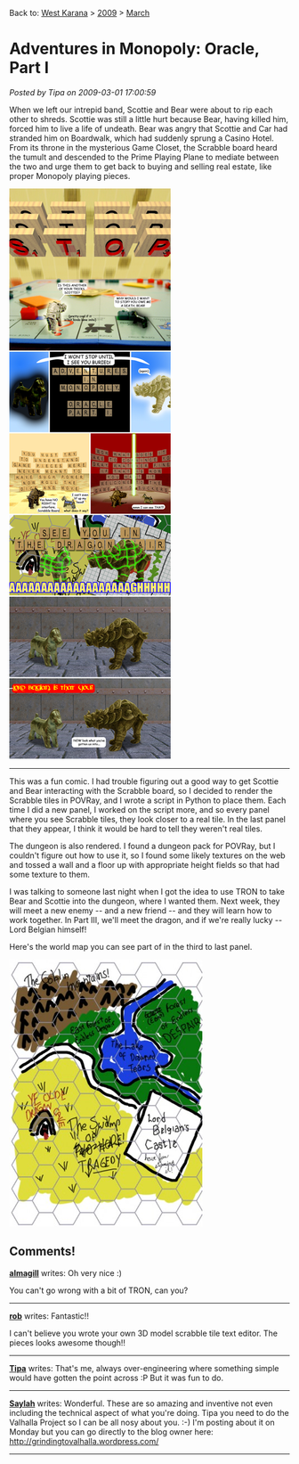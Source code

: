 Back to: [West Karana](/posts/westkarana.md) > [2009](/posts/2009/westkarana.md) > [March](./westkarana.md)
# Adventures in Monopoly: Oracle, Part I

*Posted by Tipa on 2009-03-01 17:00:59*

When we left our intrepid band, Scottie and Bear were about to rip each other to shreds. Scottie was still a little hurt because Bear, having killed him, forced him to live a life of undeath. Bear was angry that Scottie and Car had stranded him on Boardwalk, which had suddenly sprung a Casino Hotel. From its throne in the mysterious Game Closet, the Scrabble board heard the tumult and descended to the Prime Playing Plane to mediate between the two and urge them to get back to buying and selling real estate, like proper Monopoly playing pieces.

![comic](../../../uploads/2009/03/comic.jpg "comic")

---

This was a fun comic. I had trouble figuring out a good way to get Scottie and Bear interacting with the Scrabble board, so I decided to render the Scrabble tiles in POVRay, and I wrote a script in Python to place them. Each time I did a new panel, I worked on the script more, and so every panel where you see Scrabble tiles, they look closer to a real tile. In the last panel that they appear, I think it would be hard to tell they weren't real tiles.

The dungeon is also rendered. I found a dungeon pack for POVRay, but I couldn't figure out how to use it, so I found some likely textures on the web and tossed a wall and a floor up with appropriate height fields so that had some texture to them.

I was talking to someone last night when I got the idea to use TRON to take Bear and Scottie into the dungeon, where I wanted them. Next week, they will meet a new enemy -- and a new friend -- and they will learn how to work together. In Part III, we'll meet the dragon, and if we're really lucky -- Lord Belgian himself!

Here's the world map you can see part of in the third to last panel. 

[![hexmap](../../../uploads/2009/03/hexmap-347x480.jpg "hexmap")](../../../uploads/2009/03/hexmap.jpg)

## Comments!

**[almagill](http://travelswithatrollslayer.wordpress.com)** writes: Oh very nice :)

You can't go wrong with a bit of TRON, can you?

---

**[rob](http://www.lostaneighth.com)** writes: Fantastic!!

I can't believe you wrote your own 3D model scrabble tile text editor. The pieces looks awesome though!!

---

**[Tipa](https://chasingdings.com)** writes: That's me, always over-engineering where something simple would have gotten the point across :P But it was fun to do.

---

**[Saylah](http://notadiary.typepad.com/mysticworlds)** writes: Wonderful. These are so amazing and inventive not even including the technical aspect of what you're doing. Tipa you need to do the Valhalla Project so I can be all nosy about you. :-) I'm posting about it on Monday but you can go directly to the blog owner here: http://grindingtovalhalla.wordpress.com/

---

